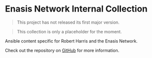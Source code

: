 # Enasis Network Internal Collection

> This project has not released its first major version.

> This collection is only a placeholder for the moment.

Ansible content specific for Robert Harris and the Enasis Network.

Check out the repository on
[GitHub](https://github.com/enasisnetwork/ansible-internal)
for more information.
